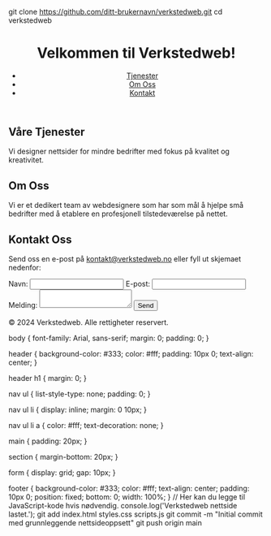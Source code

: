 git clone https://github.com/ditt-brukernavn/verkstedweb.git
cd verkstedweb
<!DOCTYPE html>
<html lang="no">
<head>
    <meta charset="UTF-8">
    <meta name="viewport" content="width=device-width, initial-scale=1.0">
    <title>Verkstedweb - Design av nettsider</title>
    <link rel="stylesheet" href="styles.css">
</head>
<body>
    <header>
        <h1>Velkommen til Verkstedweb!</h1>
        <nav>
            <ul>
                <li><a href="#services">Tjenester</a></li>
                <li><a href="#about">Om Oss</a></li>
                <li><a href="#contact">Kontakt</a></li>
            </ul>
        </nav>
    </header>
    <main>
        <section id="services">
            <h2>Våre Tjenester</h2>
            <p>Vi designer nettsider for mindre bedrifter med fokus på kvalitet og kreativitet.</p>
        </section>
        <section id="about">
            <h2>Om Oss</h2>
            <p>Vi er et dedikert team av webdesignere som har som mål å hjelpe små bedrifter med å etablere en profesjonell tilstedeværelse på nettet.</p>
        </section>
        <section id="contact">
            <h2>Kontakt Oss</h2>
            <p>Send oss en e-post på <a href="mailto:kontakt@verkstedweb.no">kontakt@verkstedweb.no</a> eller fyll ut skjemaet nedenfor:</p>
            <form action="submit_form.php" method="post">
                <label for="name">Navn:</label>
                <input type="text" id="name" name="name" required>
                <label for="email">E-post:</label>
                <input type="email" id="email" name="email" required>
                <label for="message">Melding:</label>
                <textarea id="message" name="message" required></textarea>
                <button type="submit">Send</button>
            </form>
        </section>
    </main>
    <footer>
        <p>&copy; 2024 Verkstedweb. Alle rettigheter reservert.</p>
    </footer>
    <script src="scripts.js"></script>
</body>
</html>
body {
    font-family: Arial, sans-serif;
    margin: 0;
    padding: 0;
}

header {
    background-color: #333;
    color: #fff;
    padding: 10px 0;
    text-align: center;
}

header h1 {
    margin: 0;
}

nav ul {
    list-style-type: none;
    padding: 0;
}

nav ul li {
    display: inline;
    margin: 0 10px;
}

nav ul li a {
    color: #fff;
    text-decoration: none;
}

main {
    padding: 20px;
}

section {
    margin-bottom: 20px;
}

form {
    display: grid;
    gap: 10px;
}

footer {
    background-color: #333;
    color: #fff;
    text-align: center;
    padding: 10px 0;
    position: fixed;
    bottom: 0;
    width: 100%;
}
// Her kan du legge til JavaScript-kode hvis nødvendig.
console.log('Verkstedweb nettside lastet.');
git add index.html styles.css scripts.js
git commit -m "Initial commit med grunnleggende nettsideoppsett"
git push origin main
